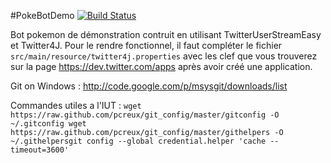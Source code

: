#PokeBotDemo
[![Build Status](https://travis-ci.org/aprilangel/PokeBotDemo.png?branch=master)](https://travis-ci.org/aprilangel/PokeBotDemo/)

Bot pokemon de démonstration contruit en utilisant TwitterUserStreamEasy et Twitter4J. Pour le rendre fonctionnel,
il faut compléter le fichier `src/main/resource/twitter4j.properties` avec les clef que vous trouverez sur la page
https://dev.twitter.com/apps après avoir créé une application.


Git on Windows : http://code.google.com/p/msysgit/downloads/list

Commandes utiles a l'IUT :
`wget https://raw.github.com/pcreux/git_config/master/gitconfig -O ~/.gitconfig
wget https://raw.github.com/pcreux/git_config/master/githelpers -O ~/.githelpersgit config --global credential.helper 'cache --timeout=3600'`
